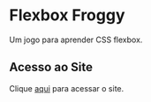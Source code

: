 # Flexbox Froggy

Um jogo para aprender CSS flexbox.

## Acesso ao Site

Clique [aqui](https://flexboxfroggy.com) para acessar o site.